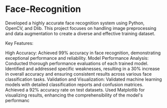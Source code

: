 # Face-Recognition
Developed a highly accurate face recognition system using Python, OpenCV, and Dlib. This project focuses on handling image preprocessing and data augmentation to create a diverse and effective training dataset.

Key Features:

High Accuracy: Achieved 99% accuracy in face recognition, demonstrating exceptional performance and reliability.
Model Performance Analysis: Conducted thorough performance evaluations of each trained model. Identified and addressed specific weaknesses, resulting in a 30% increase in overall accuracy and ensuring consistent results across various face classification tasks.
Validation and Visualization: Validated machine learning models with detailed classification reports and confusion matrices. Achieved a 92% accuracy rate on test datasets. Used Matplotlib for visualizing results, enhancing the comprehensibility of the model's performanc
